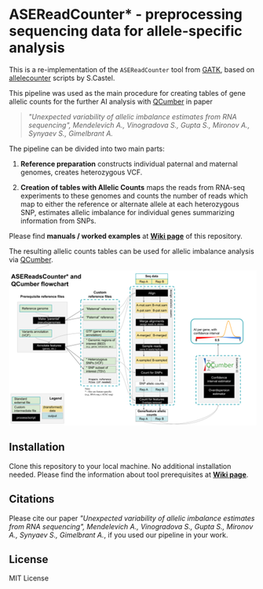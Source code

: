 # ASEReadCounter* - preprocessing sequencing data for allele-specific analysis
This is a re-implementation of the `ASEReadCounter` tool from [GATK](https://genomebiology.biomedcentral.com/articles/10.1186/s13059-015-0762-6), based on [allelecounter](https://github.com/secastel/allelecounter) scripts by S.Castel.

This pipeline was used as the main procedure for creating tables of gene allelic counts for the further AI analysis with [QCumber](https://github.com/gimelbrantlab/QCumber) in paper

>_"Unexpected variability of allelic imbalance estimates from RNA sequencing", Mendelevich A.*, Vinogradova S.*, Gupta S., Mironov A., Synyaev S., Gimelbrant A._

The pipeline can be divided into two main parts:

1. **Reference preparation**
  constructs individual paternal and maternal genomes, creates heterozygous VCF.

2. **Creation of tables with Allelic Counts**
  maps the reads from RNA-seq experiments to these genomes and counts the number of reads which map to either the reference or alternate allele at each heterozygous SNP, estimates allelic imbalance for individual genes summarizing information from SNPs.

Please find **manuals / worked examples** at **[Wiki page](https://github.com/gimelbrantlab/ASEReadCounter_star/wiki)** of this repository.

The resulting allelic counts tables can be used for allelic imbalance analysis via [QCumber](https://github.com/gimelbrantlab/QCumber).


![pic](https://github.com/gimelbrantlab/ASEReadCounter_star/blob/master/ASEReadsCounterstar_flowchart.svg)


## Installation

Clone this repository to your local machine. No additional installation needed.
Please find the information about tool prerequisites at **[Wiki page](https://github.com/gimelbrantlab/ASEReadCounter_star/wiki)**.

## Citations

Please cite our paper _"Unexpected variability of allelic imbalance estimates from RNA sequencing", Mendelevich A.*, Vinogradova S.*, Gupta S., Mironov A., Synyaev S., Gimelbrant A._, if you used our pipeline in your work.

## License

MIT License







